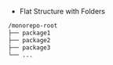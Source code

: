 - Flat Structure with Folders
```css
/monorepo-root
├── package1
├── package2
├── package3
└── ...
```
